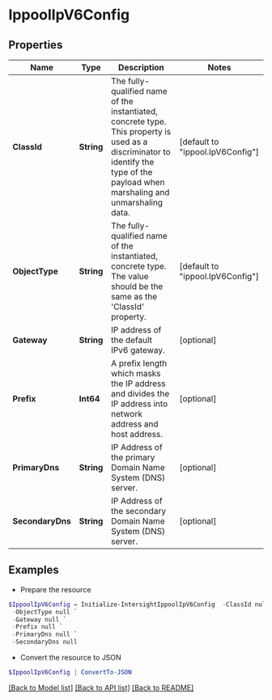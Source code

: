 # IppoolIpV6Config
## Properties

Name | Type | Description | Notes
------------ | ------------- | ------------- | -------------
**ClassId** | **String** | The fully-qualified name of the instantiated, concrete type. This property is used as a discriminator to identify the type of the payload when marshaling and unmarshaling data. | [default to "ippool.IpV6Config"]
**ObjectType** | **String** | The fully-qualified name of the instantiated, concrete type. The value should be the same as the &#39;ClassId&#39; property. | [default to "ippool.IpV6Config"]
**Gateway** | **String** | IP address of the default IPv6 gateway. | [optional] 
**Prefix** | **Int64** | A prefix length which masks the  IP address and divides the IP address into network address and host address. | [optional] 
**PrimaryDns** | **String** | IP Address of the primary Domain Name System (DNS) server. | [optional] 
**SecondaryDns** | **String** | IP Address of the secondary Domain Name System (DNS) server. | [optional] 

## Examples

- Prepare the resource
```powershell
$IppoolIpV6Config = Initialize-IntersightIppoolIpV6Config  -ClassId null `
 -ObjectType null `
 -Gateway null `
 -Prefix null `
 -PrimaryDns null `
 -SecondaryDns null
```

- Convert the resource to JSON
```powershell
$IppoolIpV6Config | ConvertTo-JSON
```

[[Back to Model list]](../README.md#documentation-for-models) [[Back to API list]](../README.md#documentation-for-api-endpoints) [[Back to README]](../README.md)

